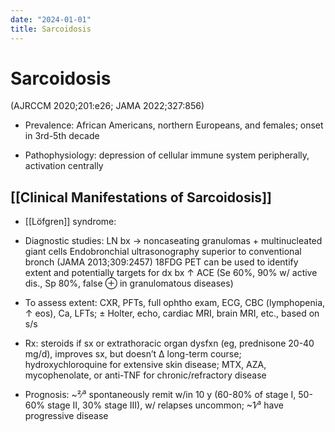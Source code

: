 ```yaml
---
date: "2024-01-01"
title: Sarcoidosis
---
```



# Sarcoidosis

(AJRCCM 2020;201:e26; JAMA 2022;327:856)

- Prevalence: African Americans, northern Europeans, and females; onset in 3rd-5th decade

- Pathophysiology: depression of cellular immune system peripherally, activation centrally

## [[Clinical Manifestations of Sarcoidosis]]

- [[Löfgren]] syndrome: 

- Diagnostic studies: LN bx → noncaseating granulomas + multinucleated giant cells Endobronchial ultrasonography superior to conventional bronch (JAMA 2013;309:2457) 18FDG PET can be used to identify extent and potentially targets for dx bx ↑ ACE (Se 60%, 90% w/ active dis., Sp 80%, false ⊕ in granulomatous diseases)

- To assess extent: CXR, PFTs, full ophtho exam, ECG, CBC (lymphopenia, ↑ eos), Ca, LFTs; ± Holter, echo, cardiac MRI, brain MRI, etc., based on s/s

- Rx: steroids if sx or extrathoracic organ dysfxn (eg, prednisone 20-40 mg/d), improves sx, but doesn’t Δ long-term course; hydroxychloroquine for extensive skin disease; MTX, AZA, mycophenolate, or anti-TNF for chronic/refractory disease

- Prognosis: ~²∕³ spontaneously remit w/in 10 y (60-80% of stage I, 50-60% stage II, 30% stage III), w/ relapses uncommon; ~1∕³ have progressive disease
